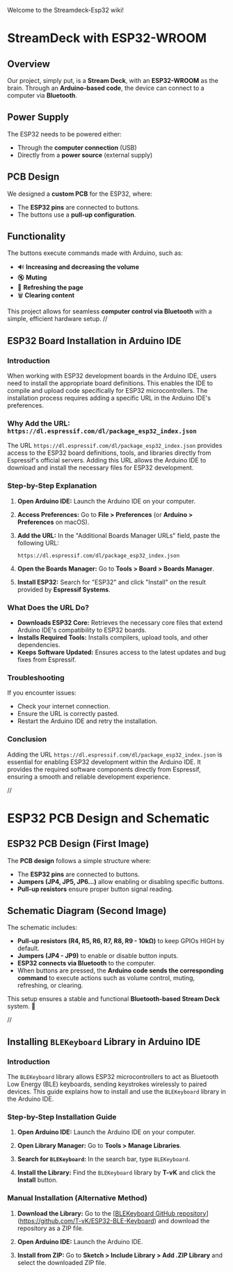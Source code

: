 Welcome to the Streamdeck-Esp32 wiki!
# StreamDeck with ESP32-WROOM

## Overview
Our project, simply put, is a **Stream Deck**, with an **ESP32-WROOM** as the brain. Through an **Arduino-based code**, the device can connect to a computer via **Bluetooth**.

## Power Supply
The ESP32 needs to be powered either:
- Through the **computer connection** (USB)
- Directly from a **power source** (external supply)

## PCB Design
We designed a **custom PCB** for the ESP32, where:
- The **ESP32 pins** are connected to buttons.
- The buttons use a **pull-up configuration**.

## Functionality
The buttons execute commands made with Arduino, such as:
- 🔊 **Increasing and decreasing the volume**
- 🔇 **Muting**
- 🔄 **Refreshing the page**
- 🗑 **Clearing content**

This project allows for seamless **computer control via Bluetooth** with a simple, efficient hardware setup.
//
## ESP32 Board Installation in Arduino IDE

### Introduction
When working with ESP32 development boards in the Arduino IDE, users need to install the appropriate board definitions. This enables the IDE to compile and upload code specifically for ESP32 microcontrollers. The installation process requires adding a specific URL in the Arduino IDE's preferences.

### Why Add the URL: `https://dl.espressif.com/dl/package_esp32_index.json`

The URL `https://dl.espressif.com/dl/package_esp32_index.json` provides access to the ESP32 board definitions, tools, and libraries directly from Espressif's official servers. Adding this URL allows the Arduino IDE to download and install the necessary files for ESP32 development.

### Step-by-Step Explanation

1. **Open Arduino IDE:**
   Launch the Arduino IDE on your computer.

2. **Access Preferences:**
   Go to **File > Preferences** (or **Arduino > Preferences** on macOS).

3. **Add the URL:**
   In the "Additional Boards Manager URLs" field, paste the following URL:
   ```
   https://dl.espressif.com/dl/package_esp32_index.json
   ```

4. **Open the Boards Manager:**
   Go to **Tools > Board > Boards Manager**.

5. **Install ESP32:**
   Search for "ESP32" and click "Install" on the result provided by **Espressif Systems**.

### What Does the URL Do?

- **Downloads ESP32 Core:** Retrieves the necessary core files that extend Arduino IDE's compatibility to ESP32 boards.
- **Installs Required Tools:** Installs compilers, upload tools, and other dependencies.
- **Keeps Software Updated:** Ensures access to the latest updates and bug fixes from Espressif.

### Troubleshooting
If you encounter issues:
- Check your internet connection.
- Ensure the URL is correctly pasted.
- Restart the Arduino IDE and retry the installation.

### Conclusion
Adding the URL `https://dl.espressif.com/dl/package_esp32_index.json` is essential for enabling ESP32 development within the Arduino IDE. It provides the required software components directly from Espressif, ensuring a smooth and reliable development experience.

//

# ESP32 PCB Design and Schematic

## ESP32 PCB Design (First Image)
The **PCB design** follows a simple structure where:
- The **ESP32 pins** are connected to buttons.
- **Jumpers (JP4, JP5, JP6...)** allow enabling or disabling specific buttons.
- **Pull-up resistors** ensure proper button signal reading.

## Schematic Diagram (Second Image)
The schematic includes:
- **Pull-up resistors (R4, R5, R6, R7, R8, R9 - 10kΩ)** to keep GPIOs HIGH by default.
- **Jumpers (JP4 - JP9)** to enable or disable button inputs.
- **ESP32 connects via Bluetooth** to the computer.
- When buttons are pressed, the **Arduino code sends the corresponding command** to execute actions such as volume control, muting, refreshing, or clearing.

This setup ensures a stable and functional **Bluetooth-based Stream Deck** system. 🚀

//

## Installing `BLEKeyboard` Library in Arduino IDE

### Introduction

The `BLEKeyboard` library allows ESP32 microcontrollers to act as Bluetooth Low Energy (BLE) keyboards, sending keystrokes wirelessly to paired devices. This guide explains how to install and use the `BLEKeyboard` library in the Arduino IDE.

### Step-by-Step Installation Guide

1. **Open Arduino IDE:**
   Launch the Arduino IDE on your computer.

2. **Open Library Manager:**
   Go to **Tools > Manage Libraries**.

3. **Search for `BLEKeyboard`:**
   In the search bar, type `BLEKeyboard`.

4. **Install the Library:**
   Find the `BLEKeyboard` library by **T-vK** and click the **Install** button.

### Manual Installation (Alternative Method)

1. **Download the Library:**
   Go to the [[BLEKeyboard GitHub repository](https://github.com/T-vK/ESP32-BLE-Keyboard)](https://github.com/T-vK/ESP32-BLE-Keyboard) and download the repository as a ZIP file.

2. **Open Arduino IDE:**
   Launch the Arduino IDE.

3. **Install from ZIP:**
   Go to **Sketch > Include Library > Add .ZIP Library** and select the downloaded ZIP file.

